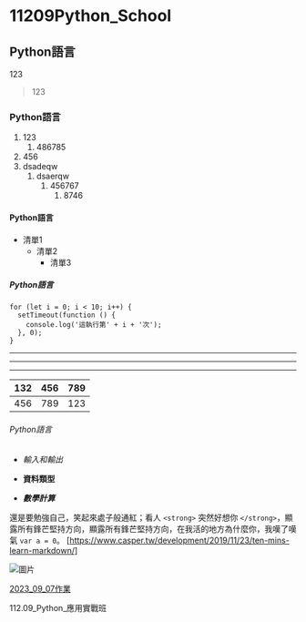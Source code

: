 # 11209Python_School
## Python語言
123
> 123

### Python語言
1. 123
    1. 486785
1. 456
1. dsadeqw
    1. dsaerqw
        1. 456767
            1. 8746

#### Python語言
- 清單1 
  + 清單2
    * 清單3
##### Python語言
```
for (let i = 0; i < 10; i++) {
  setTimeout(function () {
    console.log('這執行第' + i + '次');
  }, 0);
}
```
***
---
___
| 132 | 456 | 789 |
|-----|-----|-----|
| 456 | 789 | 123 |
###### Python語言
- *輸入和輸出*

- **資料類型**

- ***數學計算***

還是要勉強自己，笑起來處子般通紅；看人 `<strong>` 突然好想你 `</strong>`，顯露所有鋒芒堅持方向，顯露所有鋒芒堅持方向，在我活的地方為什麼你，我嘆了嘆氣 `var a = 0`。
[https://www.casper.tw/development/2019/11/23/ten-mins-learn-markdown/]

![圖片](https://www.theinterrobang.ca/images/interrobang/030819/B8QC6DAZ9PWRK7M2.jpg)

[2023_09_07作業](./README.md)

112.09_Python_應用實戰班